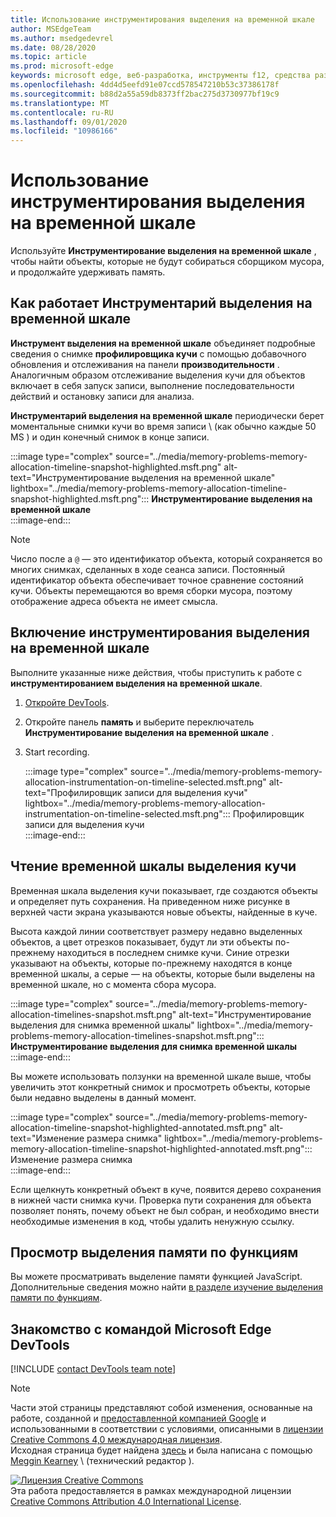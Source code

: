 ```yaml
---
title: Использование инструментирования выделения на временной шкале
author: MSEdgeTeam
ms.author: msedgedevrel
ms.date: 08/28/2020
ms.topic: article
ms.prod: microsoft-edge
keywords: microsoft edge, веб-разработка, инструменты f12, средства разработчика
ms.openlocfilehash: 4dd4d5eefd91e07ccd578547210b53c37386178f
ms.sourcegitcommit: b88d2a55a59db8373ff2bac275d3730977bf19c9
ms.translationtype: MT
ms.contentlocale: ru-RU
ms.lasthandoff: 09/01/2020
ms.locfileid: "10986166"
---
```

<!-- Copyright Meggin Kearney 

   Licensed under the Apache License, Version 2.0 (the "License");
   you may not use this file except in compliance with the License.
   You may obtain a copy of the License at

       https://www.apache.org/licenses/LICENSE-2.0

   Unless required by applicable law or agreed to in writing, software
   distributed under the License is distributed on an "AS IS" BASIS,
   WITHOUT WARRANTIES OR CONDITIONS OF ANY KIND, either express or implied.
   See the License for the specific language governing permissions and
   limitations under the License. -->

# Использование инструментирования выделения на временной шкале  

Используйте **Инструментирование выделения на временной шкале** , чтобы найти объекты, которые не будут собираться сборщиком мусора, и продолжайте удерживать память.  

## Как работает Инструментарий выделения на временной шкале  

**Инструмент выделения на временной шкале** объединяет подробные сведения о снимке **профилировщика кучи** с помощью добавочного обновления и отслеживания на панели **производительности** .  Аналогичным образом отслеживание выделения кучи для объектов включает в себя запуск записи, выполнение последовательности действий и остановку записи для анализа.  

<!--todo: add profile memory problems (heap profiler) section when available  -->  
<!--todo: add profile evaluate performance (Performance panel) section when available  -->  

**Инструментарий выделения на временной шкале** периодически берет моментальные снимки кучи во время записи \ (как обычно каждые 50 MS \) и один конечный снимок в конце записи.  

:::image type="complex" source="../media/memory-problems-memory-allocation-timeline-snapshot-highlighted.msft.png" alt-text="Инструментирование выделения на временной шкале" lightbox="../media/memory-problems-memory-allocation-timeline-snapshot-highlighted.msft.png":::
   **Инструментирование выделения на временной шкале**  
:::image-end:::  

> [!NOTE]
> Число после a `@` — это идентификатор объекта, который сохраняется во многих снимках, сделанных в ходе сеанса записи.  Постоянный идентификатор объекта обеспечивает точное сравнение состояний кучи.  Объекты перемещаются во время сборки мусора, поэтому отображение адреса объекта не имеет смысла.  

## Включение инструментирования выделения на временной шкале  

Выполните указанные ниже действия, чтобы приступить к работе с **инструментированием выделения на временной шкале**.  

1.  [Откройте DevTools][DevtoolsOpenIndex].  
1.  Откройте панель **память** и выберите переключатель **Инструментирование выделения на временной шкале** .  
1.  Start recording.  
    
    :::image type="complex" source="../media/memory-problems-memory-allocation-instrumentation-on-timeline-selected.msft.png" alt-text="Профилировщик записи для выделения кучи" lightbox="../media/memory-problems-memory-allocation-instrumentation-on-timeline-selected.msft.png":::
       Профилировщик записи для выделения кучи  
    :::image-end:::  
    
## Чтение временной шкалы выделения кучи  

Временная шкала выделения кучи показывает, где создаются объекты и определяет путь сохранения.  На приведенном ниже рисунке в верхней части экрана указываются новые объекты, найденные в куче.  

Высота каждой линии соответствует размеру недавно выделенных объектов, а цвет отрезков показывает, будут ли эти объекты по-прежнему находиться в последнем снимке кучи.  Синие отрезки указывают на объекты, которые по-прежнему находятся в конце временной шкалы, а серые — на объекты, которые были выделены на временной шкале, но с момента сбора мусора.  

:::image type="complex" source="../media/memory-problems-memory-allocation-timelines-snapshot.msft.png" alt-text="Инструментирование выделения для снимка временной шкалы" lightbox="../media/memory-problems-memory-allocation-timelines-snapshot.msft.png":::
   **Инструментирование выделения для снимка временной шкалы**  
:::image-end:::  

<!--In the following figure, an action was performed 3 times.  The sample program caches five objects, so the last five blue bars are expected.  But the left-most blue bar indicates a potential problem.  -->  
<!--todo: redo figure 4 with multiple click actions  -->  

Вы можете использовать ползунки на временной шкале выше, чтобы увеличить этот конкретный снимок и просмотреть объекты, которые были недавно выделены в данный момент.  

:::image type="complex" source="../media/memory-problems-memory-allocation-timeline-snapshot-highlighted-annotated.msft.png" alt-text="Изменение размера снимка" lightbox="../media/memory-problems-memory-allocation-timeline-snapshot-highlighted-annotated.msft.png":::
   Изменение размера снимка  
:::image-end:::  

Если щелкнуть конкретный объект в куче, появится дерево сохранения в нижней части снимка кучи.  Проверка пути сохранения для объекта позволяет понять, почему объект не был собран, и необходимо внести необходимые изменения в код, чтобы удалить ненужную ссылку.  

## Просмотр выделения памяти по функциям  

Вы можете просматривать выделение памяти функцией JavaScript.  Дополнительные сведения можно найти [в разделе изучение выделения памяти по функциям][DevtoolsMemoryProblemsIndexInvestigateMemoryAllocationFunction].  

## Знакомство с командой Microsoft Edge DevTools  

[!INCLUDE [contact DevTools team note](../includes/contact-devtools-team-note.md)]  

<!-- links -->  

[DevToolsOpenIndex]: ../open.md "Открыть Microsoft EDGE (Chromium) DevTools | Документы Microsoft"
[DevtoolsMemoryProblemsIndexInvestigateMemoryAllocationFunction]: ./index.md#investigate-memory-allocation-by-function "Исследование выделения памяти функцией — устранение проблем с памятью | Документы Microsoft"  

<!--[HeapProfiler]: ./heap-snapshots.md "How to Record Heap Snapshots"  -->  
<!--[PerformancePanel]: ../profile/evaluate-performance/timeline-tool ""  -->  

[MicrosoftEdgeChannel]: https://www.microsoftedgeinsider.com/download "Скачайте канал Microsoft Edge"  

> [!NOTE]
> Части этой страницы представляют собой изменения, основанные на работе, созданной и [предоставленной компанией Google][GoogleSitePolicies] и использованными в соответствии с условиями, описанными в [лицензии Creative Commons 4,0 международная лицензия][CCA4IL].  
> Исходная страница будет найдена [здесь](https://developers.google.com/web/tools/chrome-devtools/memory-problems/allocation-profiler) и была написана с помощью [Meggin Kearney][MegginKearney] \ (технический редактор \).  

[![Лицензия Creative Commons][CCby4Image]][CCA4IL]  
Эта работа предоставляется в рамках международной лицензии [Creative Commons Attribution 4.0 International License][CCA4IL].  

[CCA4IL]: https://creativecommons.org/licenses/by/4.0  
[CCby4Image]: https://i.creativecommons.org/l/by/4.0/88x31.png  
[GoogleSitePolicies]: https://developers.google.com/terms/site-policies  
[KayceBasques]: https://developers.google.com/web/resources/contributors/kaycebasques  
[MegginKearney]: https://developers.google.com/web/resources/contributors/megginkearney  
